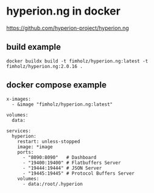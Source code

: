 # hyperion.ng in docker
https://github.com/hyperion-project/hyperion.ng

## build example

```docker buildx build -t fimholz/hyperion.ng:latest -t fimholz/hyperion.ng:2.0.16 .```

## docker compose example

```
x-images:
  - &image "fimholz/hyperion.ng:latest"
    
volumes:
  data:

services:
  hyperion:
    restart: unless-stopped
    image: *image
    ports:
      - "8090:8090"   # Dashboard
      - "19400:19400" # Flatbuffers Server
      - "19444:19444" # JSON Server
      - "19445:19445" # Protocol Buffers Server
    volumes:
      - data:/root/.hyperion

```
